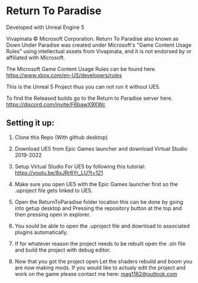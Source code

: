 # Return To Paradise


Developed with Unreal Engine 5

Vivapinata © Microsoft Corporation. Return To Paradise also known as Down Under Paradise 
was created under Microsoft's "Game Content Usage Rules" using intellectual assets from Vivapinata, and 
it is not endorsed by or affiliated with Microsoft.

The Microsoft Game Content Usage Rules can be found here.
https://www.xbox.com/en-US/developers/rules



This is the Unreal 5 Project thus you can not run it without UE5.

To find the Released builds go to the Return to Paradise server here.
https://discord.com/invite/F6bawX9XWc




## Setting it up:

1. Clone this Repo (With github desktop)

2. Download UE5 from Epic Games launcher and download Virtual Studio 2019-2022

3. Setup Virtual Studio For UE5 by following this tutorial: https://youtu.be/8xJRr6Yr_LU?t=121

4. Make sure you open UE5 with the Epic Games launcher first so the .uproject file gets linked to UE5.

5. Open the ReturnToParadise folder location this can be done by going into getup desktop and Pressing the repository button at the top and then pressing open in explorer.

6. You sould be able to open the .uproject file and download to associated plugins automatically.

7. If for whatever reason the project needs to be rebuilt open the .sln file and build the project with debug editor.

8. Now that you got the project open Let the shaders rebuild and boom you are now making mods. If you would like to actualy edit the project and work on the game please contact me here: mag1182@outlook.com

